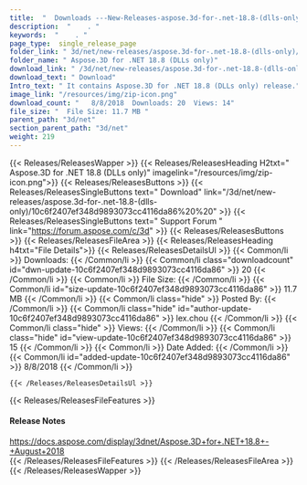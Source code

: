```yaml
---
title:  "  Downloads ---New-Releases-aspose.3d-for-.net-18.8-(dlls-only) . " 
description:  "    . " 
keywords:  "    . " 
page_type:  single_release_page
folder_link: " 3d/net/new-releases/aspose.3d-for-.net-18.8-(dlls-only)/"
folder_name: " Aspose.3D for .NET 18.8 (DLLs only)"
download_link: " /3d/net/new-releases/aspose.3d-for-.net-18.8-(dlls-only)/10c6f2407ef348d9893073cc4116da86"
download_text: " Download"
Intro_text: " It contains Aspose.3D for .NET 18.8 (DLLs only) release."
image_link: "/resources/img/zip-icon.png"
download_count: "   8/8/2018  Downloads: 20  Views: 14"
file_size: "  File Size: 11.7 MB "
parent_path: "3d/net"
section_parent_path: "3d/net"
weight: 219
---
```


{{< Releases/ReleasesWapper >}}
  {{< Releases/ReleasesHeading H2txt=" Aspose.3D for .NET 18.8 (DLLs only)" imagelink="/resources/img/zip-icon.png">}}
  {{< Releases/ReleasesButtons >}}
    {{< Releases/ReleasesSingleButtons text=" Download" link="/3d/net/new-releases/aspose.3d-for-.net-18.8-(dlls-only)/10c6f2407ef348d9893073cc4116da86%20%20" >}}
    {{< Releases/ReleasesSingleButtons text=" Support Forum " link="https://forum.aspose.com/c/3d" >}}
  {{< Releases/ReleasesButtons >}}
  {{< Releases/ReleasesFileArea >}}
    {{< Releases/ReleasesHeading h4txt="File Details">}}
    {{< Releases/ReleasesDetailsUl >}}
            {{< Common/li  >}} Downloads: {{< /Common/li >}} 
      {{< Common/li class="downloadcount" id="dwn-update-10c6f2407ef348d9893073cc4116da86" >}} 20 {{< /Common/li >}} 
      {{< Common/li  >}} File Size: {{< /Common/li >}} 
      {{< Common/li id="size-update-10c6f2407ef348d9893073cc4116da86" >}} 11.7 MB {{< /Common/li >}} 
      {{< Common/li  class="hide" >}} Posted By: {{< /Common/li >}} 
      {{< Common/li class="hide" id="author-update-10c6f2407ef348d9893073cc4116da86" >}} lex.chou {{< /Common/li >}} 
      {{< Common/li class="hide"  >}} Views: {{< /Common/li >}} 
      {{< Common/li class="hide" id="view-update-10c6f2407ef348d9893073cc4116da86" >}} 15 {{< /Common/li >}} 
      {{< Common/li  >}} Date Added: {{< /Common/li >}} 
      {{< Common/li id="added-update-10c6f2407ef348d9893073cc4116da86" >}} 8/8/2018 {{< /Common/li >}} 

    {{< /Releases/ReleasesDetailsUl >}}

  {{< Releases/ReleasesFileFeatures >}}
      <h4>Release Notes</h4><div><a href="https://docs.aspose.com/display/3dnet/Aspose.3D+for+.NET+18.8+-+August+2018">https://docs.aspose.com/display/3dnet/Aspose.3D+for+.NET+18.8+-+August+2018</a></div>
  {{< /Releases/ReleasesFileFeatures >}}
 {{< /Releases/ReleasesFileArea >}}
{{< /Releases/ReleasesWapper >}}


